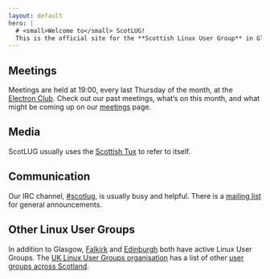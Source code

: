 ```yaml
---
layout: default
hero: |
  # <small>Welcome to</small> ScotLUG!
  This is the official site for the **Scottish Linux User Group** in Glasgow.
---
```


## Meetings

Meetings are held at 19:00, every last Thursday of the month, at the [Electron Club][].  Check out our past meetings, what’s on this month, and what might be coming up on our [meetings](/meetings) page.

## Media

ScotLUG usually uses the [Scottish Tux](/assets/scottish_tux.svg) to refer to itself.

## Communication

Our IRC channel, [#scotlug][], is usually busy and helpful.  There is a [mailing list][] for general announcements.

## Other Linux User Groups

In addition to Glasgow, [Falkirk][] and [Edinburgh][] both have active Linux User Groups.  The [UK Linux User Groups organisation][] has a list of other [user groups across Scotland][].

[Electron Club]: http://www.electronclub.org/doku.php
[#scotlug]: https://webchat.freenode.net/?randomnick=1&amp;channels=%23scotlug&amp;prompt=1
[mailing list]: http://mailman.lug.org.uk/mailman/listinfo/scottish
[Falkirk]: https://plus.google.com/115476628113417487323
[Edinburgh]: http://www.edlug.org.uk/
[UK Linux User Groups organisation]: https://lug.org.uk/
[user groups across Scotland]: https://lug.org.uk/lugs/scotland
